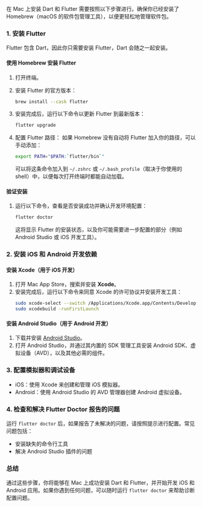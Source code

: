 在 Mac 上安装 Dart 和 Flutter 需要按照以下步骤进行。确保你已经安装了 Homebrew（macOS 的软件包管理工具），以便更轻松地管理软件包。

### 1. **安装 Flutter**
Flutter 包含 Dart，因此你只需要安装 Flutter，Dart 会随之一起安装。

#### 使用 Homebrew 安装 Flutter
1. 打开终端。
2. 安装 Flutter 的官方版本：
   ```bash
   brew install --cask flutter
   ```
3. 安装完成后，运行以下命令以更新 Flutter 到最新版本：
   ```bash
   flutter upgrade
   ```

4. 配置 Flutter 路径：
   如果 Homebrew 没有自动将 Flutter 加入你的路径，可以手动添加：
   ```bash
   export PATH="$PATH:`flutter/bin`"
   ```
   可以将这条命令加入到 `~/.zshrc` 或 `~/.bash_profile`（取决于你使用的 shell）中，以便每次打开终端时都能自动加载。

#### 验证安装
1. 运行以下命令，查看是否安装成功并确认开发环境配置：
   ```bash
   flutter doctor
   ```

   这将显示 Flutter 的安装状态，以及你可能需要进一步配置的部分（例如 Android Studio 或 iOS 开发工具）。

### 2. **安装 iOS 和 Android 开发依赖**

#### 安装 Xcode（用于 iOS 开发）
1. 打开 Mac App Store，搜索并安装 **Xcode**。
2. 安装完成后，运行以下命令来同意 Xcode 的许可协议并安装开发工具：
   ```bash
   sudo xcode-select --switch /Applications/Xcode.app/Contents/Developer
   sudo xcodebuild -runFirstLaunch
   ```

#### 安装 Android Studio（用于 Android 开发）
1. 下载并安装 [Android Studio](https://developer.android.com/studio)。
2. 打开 Android Studio，并通过其内置的 SDK 管理工具安装 Android SDK、虚拟设备（AVD），以及其他必需的组件。

### 3. **配置模拟器和调试设备**
- iOS：使用 Xcode 来创建和管理 iOS 模拟器。
- Android：使用 Android Studio 的 AVD 管理器创建 Android 虚拟设备。

### 4. **检查和解决 Flutter Doctor 报告的问题**
运行 `flutter doctor` 后，如果报告了未解决的问题，请按照提示进行配置。常见问题包括：
- 安装缺失的命令行工具
- 解决 Android Studio 插件的问题

### 总结
通过这些步骤，你将能够在 Mac 上成功安装 Dart 和 Flutter，并开始开发 iOS 和 Android 应用。如果你遇到任何问题，可以随时运行 `flutter doctor` 来帮助诊断配置问题。